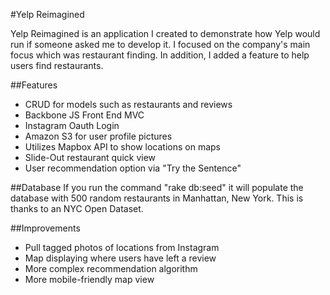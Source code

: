 #Yelp Reimagined


Yelp Reimagined is an application I created to  demonstrate how Yelp would run if someone asked me to develop it. I focused on the company's main focus which was restaurant finding. In addition, I added a feature to help users find restaurants.  

##Features
* CRUD for models such as restaurants and reviews
* Backbone JS Front End MVC
* Instagram Oauth Login
* Amazon S3 for user profile pictures
* Utilizes Mapbox API to show locations on maps
* Slide-Out restaurant quick view
* User recommendation option via "Try the Sentence"


##Database
  If you run the command "rake db:seed" it will populate the database with 500 random restaurants in Manhattan, New York. This is thanks to an NYC Open Dataset.

##Improvements

* Pull tagged photos of locations from Instagram
* Map displaying where users have left a review
* More complex recommendation algorithm
* More mobile-friendly map view
